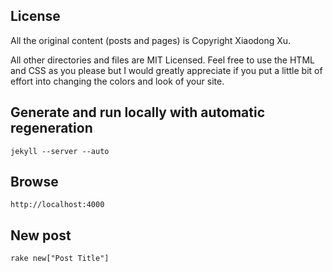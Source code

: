 ## License

All the original content (posts and pages) is Copyright Xiaodong Xu.

All other directories and files are MIT Licensed. Feel free to use the HTML and CSS as you please but I would greatly appreciate if you put a little bit of effort into changing the colors and look of your site. 

## Generate and run locally with automatic regeneration

    jekyll --server --auto

## Browse

    http://localhost:4000

## New post

    rake new["Post Title"]
